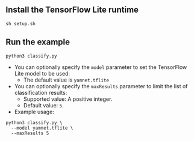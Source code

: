 ## Install the TensorFlow Lite runtime

```
sh setup.sh
```

## Run the example

```
python3 classify.py
```

*   You can optionally specify the `model` parameter to set the TensorFlow Lite
    model to be used:
    *   The default value is `yamnet.tflite`
*   You can optionally specify the `maxResults` parameter to limit the list of
    classification results:
    *   Supported value: A positive integer.
    *   Default value: `5`.
*   Example usage:

```
python3 classify.py \
  --model yamnet.tflite \
  --maxResults 5
```
